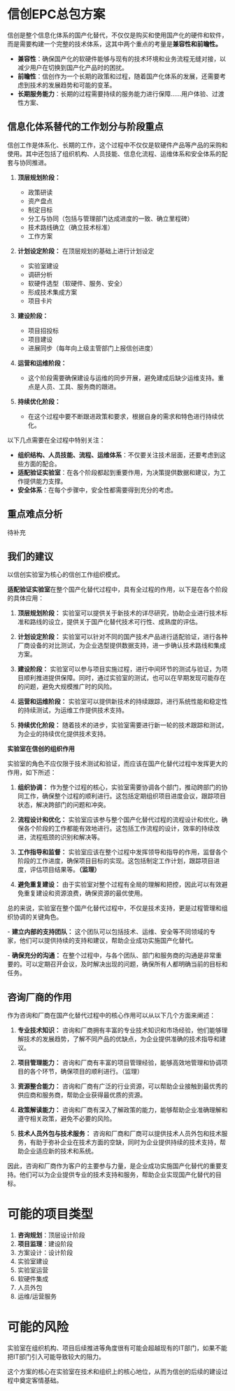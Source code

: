 # **信创EPC总包方案**

信创是整个信息化体系的国产化替代，不仅仅是购买和使用国产化的硬件和软件，而是需要构建一个完整的技术体系，这其中两个重点的考量是**兼容性和前瞻性。**

- **兼容性**：确保国产化的软硬件能够与现有的技术环境和业务流程无缝对接，以减少用户在切换到国产化产品时的困扰。
- **前瞻性**：信创作为一个长期的政策和过程，随着国产化体系的发展，还需要考虑到技术的发展趋势和可能的变革。
- **长期服务能力**：长期的过程需要持续的服务能力进行保障……用户体验、过渡性方案、



## 信息化体系替代的工作划分与阶段重点

信创工作是体系化、长期的工作，这个过程中不仅仅是软硬件产品等产品的采购和使用。其中还包括了组织机构、人员技能、信息化流程、运维体系和安全体系的配套与协同推进。

1. **顶层规划阶段：** 
   - 政策研读
   - 资产盘点
   - 制定目标
   - 分工与协同（包括与管理部门达成进度的一致、确立里程碑）
   - 技术路线确立（确立技术标准）
   - 工作方案
2. **计划设定阶段：** 
   在顶层规划的基础上进行计划设定
   - 实验室建设
   - 调研分析
   - 软硬件选型（软硬件、服务、安全）
   - 形成技术集成方案
   - 项目卡片
3. **建设阶段：** 
   - 项目招投标
   - 项目建设
   - 进展同步（每年向上级主管部门上报信创进度）

4. **运营和运维阶段：** 
   - 这个阶段需要确保建设与运维的同步开展，避免建成后缺少运维支持。重点是人员、工具、服务商的跟进。

5. **持续优化阶段：**
   - 在这个过程中要不断跟进政策和要求，根据自身的需求和特色进行持续优化。

以下几点需要在全过程中特别关注：

- **组织结构、人员技能、流程、运维体系**：不仅要关注技术层面，还要考虑到这些方面的配合。
- **适配验证实验室**：在各个阶段都起到重要作用，为决策提供数据和建议，为工作提供能力支撑。
- **安全体系**：在每个步骤中，安全性都需要得到充分的考虑。


## 重点难点分析

待补充

## 我们的建议

以信创实验室为核心的信创工作组织模式。

**适配验证实验室**在整个国产化替代过程中，具有全过程的作用，以下是在各个阶段的具体应用：



1. **顶层规划阶段：** 实验室可以提供关于新技术的详尽研究，协助企业进行技术标准和路线的设立，提供关于国产化替代技术可行性、成熟度的评估。



2. **计划设定阶段：** 实验室可以针对不同的国产技术产品进行适配验证，进行各种厂商设备的对比测试，为企业选型提供数据支持，进一步确认技术路线和集成方案。



3. **建设阶段：** 实验室可以参与项目实施过程，进行中间环节的测试与验证，为项目顺利推进提供保障。同时，通过实验室的测试，也可以在早期发现可能存在的问题，避免大规模推广时的风险。



4. **运营和运维阶段：** 实验室可以提供新技术的持续跟踪，进行系统性能和稳定性的持续测试，为运维工作提供技术支持。



5. **持续优化阶段：** 随着技术的进步，实验室需要进行新一轮的技术跟踪和测试，为企业的持续优化提供技术支持。



**实验室在信创的组织作用**



实验室的角色不应仅限于技术测试和验证，而应该在国产化替代过程中发挥更大的作用，如下所述：



1. **组织协调：** 作为整个过程的核心，实验室需要协调各个部门，推动跨部门的协同工作，确保整个过程的顺利进行。这包括定期组织项目进度会议，跟踪项目状态，解决跨部门的问题和冲突。



2. **流程设计和优化：** 实验室应该参与整个国产化替代过程的流程设计和优化，确保各个阶段的工作都能有效地进行。这包括工作流程的设计，效率的持续改进，流程瓶颈的识别和解决等。



3. **工作指导和监督：** 实验室应该在整个过程中发挥领导和指导的作用，监督各个阶段的工作进度，确保项目目标的实现。这包括制定工作计划，跟踪项目进度，评估项目结果等。**（监理）**



4. **避免重复建设：** 由于实验室对整个过程有全局的理解和把控，因此可以有效避免重复建设和资源浪费，确保资源的最优使用。



总的来说，实验室在整个国产化替代过程中，不仅是技术支持，更是过程管理和组织协调的关键角色。

\- **建立内部的支持团队：** 这个团队可以包括技术、运维、安全等不同领域的专家，他们可以提供持续的支持和建议，帮助企业成功实施国产化替代。



\- **确保充分的沟通：** 在整个过程中，与各个团队、部门和服务商的沟通是非常重要的。可以定期召开会议，及时解决出现的问题，确保所有人都明确当前的目标和任务。



## **咨询厂商的作用**



作为咨询和厂商在国产化替代过程中的核心作用可以从以下几个方面来阐述：



1. **专业技术知识：** 咨询和厂商拥有丰富的专业技术知识和市场经验，他们能够理解技术的发展趋势，了解不同产品的优缺点，为企业提供准确的技术指导和建议。



2. **项目管理能力：** 咨询和厂商有丰富的项目管理经验，能够高效地管理和协调项目的各个环节，确保项目的顺利进行。（监理）



3. **资源整合能力：** 咨询和厂商有广泛的行业资源，可以帮助企业接触到最优秀的供应商和服务商，帮助企业获得最优质的资源。



4. **政策解读能力：** 咨询和厂商有深入了解政策的能力，能够帮助企业准确理解和遵守相关政策，避免不必要的风险。



5. **技术人员外包与技术服务：** 咨询和厂商和厂商可以提供技术人员外包和技术服务，有助于弥补企业在技术方面的空缺，同时为企业提供持续的技术支持，帮助企业适应新的技术和系统。



因此，咨询和厂商作为客户的主要参与力量，是企业成功实施国产化替代的重要支持。他们可以为企业提供专业的技术支持和服务，帮助企业实现国产化替代的目标。

# 可能的项目类型

1. **咨询规划**：顶层设计阶段
2. **项目监理**：建设阶段
3. 方案设计：设计阶段
4. 实验室建设
5. 实验室运营
6. 软硬件集成
7. 人员外包
8. 运维/运营服务

# 可能的风险

实验室在组织机构、项目后续推进等角度很有可能会超越现有的IT部门，如果不能把IT部门引入可能导致较大的阻力。

这个方案的核心在实验室在技术和组织上的核心地位，从而为信创的后续的建设过程中奠定客情基础。

